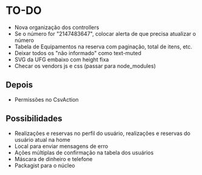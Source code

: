 # TO-DO

- Nova organização dos controllers
- Se o número for "2147483647", colocar alerta de que precisa atualizar o número
- Tabela de Equipamentos na reserva com paginação, total de itens, etc.
- Deixar todos os "não informado" como text-muted
- SVG da UFG embaixo com height fixa
- Checar os vendors js e css (passar para node_modules)

## Depois

- Permissões no CsvAction

## Possibilidades

- Realizações e reservas no perfil do usuário, realizações e reservas do usuário atual na home
- Local para enviar mensagens de erro
- Ações múltiplas de confirmação na tabela dos usuários
- Máscara de dinheiro e telefone
- Packagist para o núcleo
